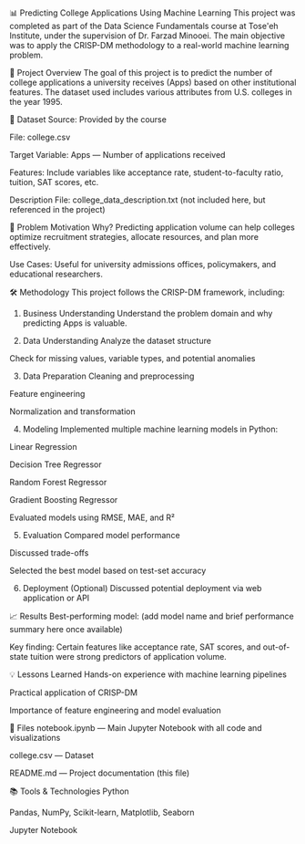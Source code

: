 
📊 Predicting College Applications Using Machine Learning
This project was completed as part of the Data Science Fundamentals course at Tose'eh Institute, under the supervision of Dr. Farzad Minooei. The main objective was to apply the CRISP-DM methodology to a real-world machine learning problem.

🧠 Project Overview
The goal of this project is to predict the number of college applications a university receives (Apps) based on other institutional features. The dataset used includes various attributes from U.S. colleges in the year 1995.

🧾 Dataset
Source: Provided by the course

File: college.csv

Target Variable: Apps — Number of applications received

Features: Include variables like acceptance rate, student-to-faculty ratio, tuition, SAT scores, etc.

Description File: college_data_description.txt (not included here, but referenced in the project)

📌 Problem Motivation
Why? Predicting application volume can help colleges optimize recruitment strategies, allocate resources, and plan more effectively.

Use Cases: Useful for university admissions offices, policymakers, and educational researchers.

🛠️ Methodology
This project follows the CRISP-DM framework, including:

1. Business Understanding
Understand the problem domain and why predicting Apps is valuable.

2. Data Understanding
Analyze the dataset structure

Check for missing values, variable types, and potential anomalies

3. Data Preparation
Cleaning and preprocessing

Feature engineering

Normalization and transformation

4. Modeling
Implemented multiple machine learning models in Python:

Linear Regression

Decision Tree Regressor

Random Forest Regressor

Gradient Boosting Regressor

Evaluated models using RMSE, MAE, and R²

5. Evaluation
Compared model performance

Discussed trade-offs

Selected the best model based on test-set accuracy

6. Deployment (Optional)
Discussed potential deployment via web application or API

📈 Results
Best-performing model: (add model name and brief performance summary here once available)

Key finding: Certain features like acceptance rate, SAT scores, and out-of-state tuition were strong predictors of application volume.

💡 Lessons Learned
Hands-on experience with machine learning pipelines

Practical application of CRISP-DM

Importance of feature engineering and model evaluation

📂 Files
notebook.ipynb — Main Jupyter Notebook with all code and visualizations

college.csv — Dataset

README.md — Project documentation (this file)

📚 Tools & Technologies
Python

Pandas, NumPy, Scikit-learn, Matplotlib, Seaborn

Jupyter Notebook
